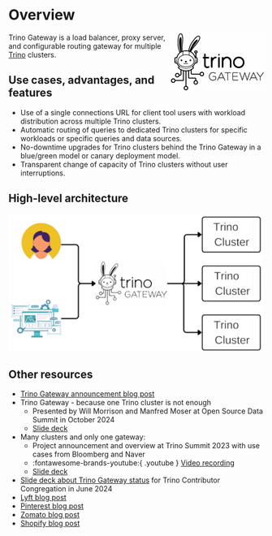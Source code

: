 # Overview

<img src="./assets/logos/trino-gateway-v.png" style="float: right"/>

Trino Gateway is a load balancer, proxy server, and configurable routing 
gateway for multiple [Trino](https://trino.io) clusters.

## Use cases, advantages, and features

* Use of a single connections URL for client tool users with workload
  distribution across multiple Trino clusters.
* Automatic routing of queries to dedicated Trino clusters for specific
  workloads or specific queries and data sources.
* No-downtime upgrades for Trino clusters behind the Trino Gateway in a
  blue/green model or canary deployment model.
* Transparent change of capacity of Trino clusters without user interruptions.

## High-level architecture

![High-level architecture](assets/high-level-architecture.png)

## Other resources

* [Trino Gateway announcement blog post](https://trino.io/blog/2023/09/28/trino-gateway)
* Trino Gateway - because one Trino cluster is not enough
    * Presented by Will Morrison and Manfred Moser at Open Source Data Summit
    in October 2024
    * [Slide deck](./assets/misc/trino-gateway-at-osds-2024.pdf)
* Many clusters and only one gateway:
    * Project announcement and overview at Trino Summit 2023 with use cases 
      from Bloomberg and Naver
    * :fontawesome-brands-youtube:{ .youtube } [Video recording](https://www.youtube.com/watch?v=2qwBcKmQSn0)
    * [Slide deck](./assets/misc/tgw-trino-summit-2023.pdf)
* [Slide deck about Trino Gateway status](./assets/misc/trino-gateway-status-at-tcc-202406.pdf)
  for Trino Contributor Congregation in June 2024
* [Lyft blog post](https://eng.lyft.com/trino-infrastructure-at-lyft-b10adb9db01)
* [Pinterest blog post](https://medium.com/pinterest-engineering/trino-at-pinterest-a8bda7515e52)
* [Zomato blog post](https://www.zomato.com/blog/powering-data-analytics-with-trino)
* [Shopify blog post](https://shopify.engineering/faster-trino-query-execution-infrastructure)
